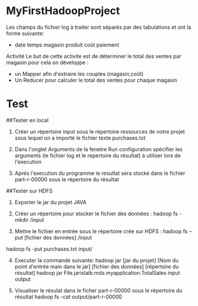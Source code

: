 # MyFirstHadoopProject

Les champs du fichier log à traiter sont séparés par des tabulations et ont la forme suivante:
* date   temps	magasin   produit   coût	paiement

Activité
Le but de cette activite est de déterminer le total des ventes par magasin pour cela on développe :
* un Mapper afin d'extraire les couples (magasin,coût) 
* Un Reducer pour calculer le total des ventes pour chaque magasin  


# Test

##Tester en local 

1. Créer un répertoire input sous le répertoire ressources de notre projet sous lequel on a importé le fichier texte purchases.txt

2. Dans l'onglet Arguments de la fenetre Run configuration spécifier les arguments (le fichier log et le repertoire du résultat) à utiliser lors de l'execution     

3. Aprés l'execution du programme le resultat sera stocké dans le fichier part-r-00000 sous le répertoire du résultat



##Tester sur HDFS 

1. Exporter le jar du projet JAVA 

2. Créer un répertoire pour stocker le fichier des données : hadoop fs -mkdir /input

3. Mettre le fichier en entrée sous le répertoire crée sur HDFS : hadoop fs –put [fichier des données] /input

hadoop fs -put purchases.txt input/

4. Executer la commande suivante: hadoop jar [jar du projet] [Nom du point d'entrée main dans le jar] [fichier des données] [répertoire du résultat]
hadoop jar File.jarislaib.mds.myapplication.TotalSales input output

5. Visualiser le résulat dans le ficher part-r-00000 sous le répertoire du résultat
hadoop fs -cat output/part-r-00000
